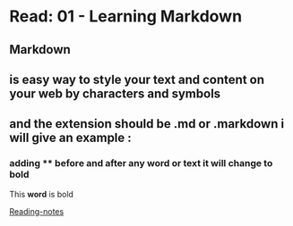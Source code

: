 # Read: 01 - Learning Markdown

## Markdown
## is easy way to style your text and content on your web by characters and symbols 
## and the extension should be .md or .markdown i will give an example :
### adding ** before and after any word or text it will change to bold
This **word** is bold

[Reading-notes](https://odehyazan.github.io/reading-notes/)

